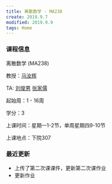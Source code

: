 ```yaml
---
title: 离散数学 - MA238
create: 2019.9.7
modified: 2019.9.9
tags: Home
---
```


### 课程信息

离散数学 (MA238)

教授：[马汝辉](mailto:ruhuima@sjtu.edu.cn)

TA: [刘俊男](mailto:liujunnan@sjtu.edu.cn) [张家儒](mailto:jiaruzhang@sjtu.edu.cn)

起始周：1 - 16周

学分：3

上课时间：星期一1-2节，单周星期四9-10节

上课地点：下院307


### 最近更新

- 上传了第二次课课件，更新第二次课作业
- 更新作业

